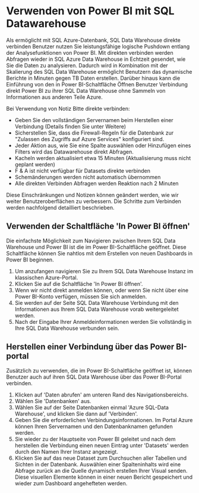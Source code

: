 <properties
   pageTitle="Verwenden von Power BI mit SQL Datawarehouse | Microsoft Azure"
   description="Tipps zur Verwendung von Power BI mit Azure SQL-Data Warehouse für die Entwicklung von Lösungen."
   services="sql-data-warehouse"
   documentationCenter="NA"
   authors="lodipalm"
   manager="barbkess"
   editor=""/>

<tags
   ms.service="sql-data-warehouse"
   ms.devlang="NA"
   ms.topic="article"
   ms.tgt_pltfrm="NA"
   ms.workload="data-services"
   ms.date="05/31/2016"
   ms.author="lodipalm;barbkess;sonyama"/>

# <a name="use-power-bi-with-sql-data-warehouse"></a>Verwenden von Power BI mit SQL Datawarehouse
Als ermöglicht mit SQL Azure-Datenbank, SQL Data Warehouse direkte verbinden Benutzer nutzen Sie leistungsfähige logische Pushdown entlang der Analysefunktionen von Power BI.  Mit direkten verbinden werden Abfragen wieder in SQL Azure Data Warehouse in Echtzeit gesendet, wie Sie die Daten zu analysieren.  Dadurch wird in Kombination mit der Skalierung des SQL Data Warehouse ermöglicht Benutzern das dynamische Berichte in Minuten gegen TB Daten erstellen.  Darüber hinaus kann die Einführung von den in Power BI-Schaltfläche Öffnen Benutzer Verbindung direkt Power BI zu ihrer SQL Data Warehouse ohne Sammeln von Informationen aus anderen Teile Azure.

Bei Verwendung von Notiz Bitte direkte verbinden:

+ Geben Sie den vollständigen Servernamen beim Herstellen einer Verbindung (Details finden Sie unter Weitere)
+ Sicherstellen Sie, dass die Firewall-Regeln für die Datenbank zur "Zulassen des Zugriffs auf Azure Services" konfiguriert sind.
+ Jeder Aktion aus, wie Sie eine Spalte auswählen oder Hinzufügen eines Filters wird das Datawarehouse direkt Abfragen.
+ Kacheln werden aktualisiert etwa 15 Minuten (Aktualisierung muss nicht geplant werden)
+ F & A ist nicht verfügbar für Datasets direkte verbinden
+ Schemänderungen werden nicht automatisch übernommen
+ Alle direkten Verbinden Abfragen werden Reaktion nach 2 Minuten

Diese Einschränkungen und Notizen können geändert werden, wie wir weiter Benutzeroberflächen zu verbessern. Die Schritte zum Verbinden werden nachfolgend detailliert beschrieben.  

## <a name="using-the-open-in-power-bi-button"></a>Verwenden der Schaltfläche 'In Power BI öffnen'
Die einfachste Möglichkeit zum Navigieren zwischen Ihrem SQL Data Warehouse und Power BI ist die im Power BI-Schaltfläche geöffnet. Diese Schaltfläche können Sie nahtlos mit dem Erstellen von neuen Dashboards in Power BI beginnen.  

1.  Um anzufangen navigieren Sie zu Ihrem SQL Data Warehouse Instanz im klassischen Azure-Portal.
2.  Klicken Sie auf die Schaltfläche 'In Power BI öffnen'.
3.  Wenn wir nicht direkt anmelden können, oder wenn Sie nicht über eine Power BI-Konto verfügen, müssen Sie sich anmelden.  
4.  Sie werden auf der Seite SQL Data Warehouse Verbindung mit den Informationen aus Ihrem SQL Data Warehouse vorab weitergeleitet werden.
5.  Nach der Eingabe Ihrer Anmeldeinformationen werden Sie vollständig in Ihre SQL Data Warehouse verbunden sein.

## <a name="connecting-through-the-power-bi-portal"></a>Herstellen einer Verbindung über das Power BI-portal
Zusätzlich zu verwenden, die im Power BI-Schaltfläche geöffnet ist, können Benutzer auch auf ihren SQL Data Warehouse über das Power BI-Portal verbinden.

1.  Klicken auf 'Daten abrufen' am unteren Rand des Navigationsbereichs.
2.  Wählen Sie 'Datenbanken' aus.
3.  Wählen Sie auf der Seite Datenbanken einmal 'Azure SQL-Data Warehouse', und klicken Sie dann auf 'Verbinden'.
4.  Geben Sie die erforderlichen Verbindungsinformationen.  Im Portal Azure können Ihren Servernamen und den Datenbanknamen gefunden werden.
5.  Sie wieder zu der Hauptseite von Power BI geleitet und nach dem herstellen die Verbindung einen neuen Eintrag unter 'Datasets' werden durch den Namen Ihrer Instanz angezeigt.  
6.   Klicken Sie auf das neue Dataset zum Durchsuchen aller Tabellen und Sichten in der Datenbank. Auswählen einer Spalteninhalts wird eine Abfrage zurück an die Quelle dynamisch erstellen Ihrer Visual senden. Diese visuellen Elemente können in einer neuen Bericht gespeichert und wieder zum Dashboard angehefteten werden.

<!--Image references-->

<!--Article references-->
[SQL Data Warehouse development overview]:  ./sql-data-warehouse-overview-develop/
[SQL Data Warehouse integration overview]:  ./sql-data-warehouse-overview-integration/

<!--MSDN references-->

<!--Other Web references-->
